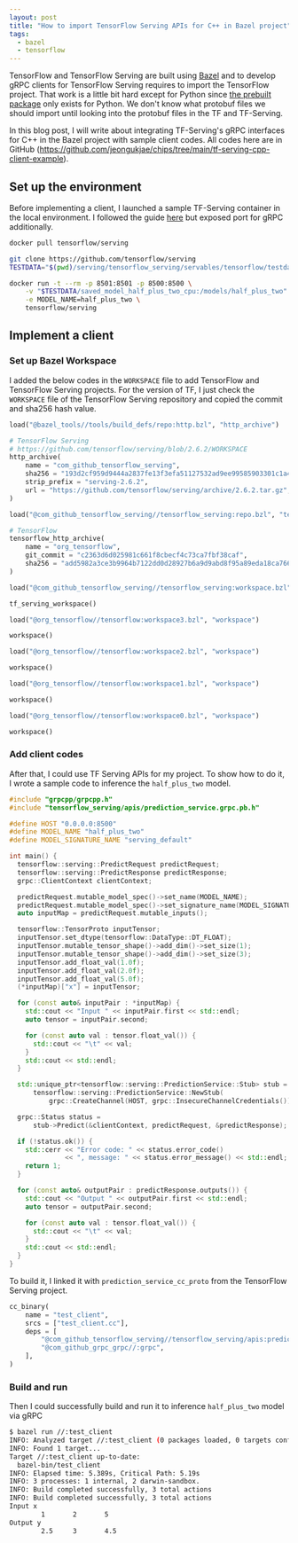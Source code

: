 ```yaml
---
layout: post
title: "How to import TensorFlow Serving APIs for C++ in Bazel project"
tags:
  - bazel
  - tensorflow
---
```


TensorFlow and TensorFlow Serving are built using [Bazel](https://bazel.build) and to develop gRPC clients for TensorFlow Serving requires to import the TensorFlow project. That work is a little bit hard except for Python since [the prebuilt package](https://pypi.org/project/tensorflow-serving-api/) only exists for Python. We don't know what protobuf files we should import until looking into the protobuf files in the TF and TF-Serving.

In this blog post, I will write about integrating TF-Serving's gRPC interfaces for C++ in the Bazel project with sample client codes. All codes here are in GitHub (<https://github.com/jeongukjae/chips/tree/main/tf-serving-cpp-client-example>).

## Set up the environment

Before implementing a client, I launched a sample TF-Serving container in the local environment. I followed the guide [here](https://www.tensorflow.org/tfx/serving/docker) but exposed port for gRPC additionally.

```sh
docker pull tensorflow/serving

git clone https://github.com/tensorflow/serving
TESTDATA="$(pwd)/serving/tensorflow_serving/servables/tensorflow/testdata"

docker run -t --rm -p 8501:8501 -p 8500:8500 \
    -v "$TESTDATA/saved_model_half_plus_two_cpu:/models/half_plus_two" \
    -e MODEL_NAME=half_plus_two \
    tensorflow/serving
```

## Implement a client

### Set up Bazel Workspace

I added the below codes in the `WORKSPACE` file to add TensorFlow and TensorFlow Serving projects. For the version of TF, I just check the `WORKSPACE` file of the TensorFlow Serving repository and copied the commit and sha256 hash value.

```python
load("@bazel_tools//tools/build_defs/repo:http.bzl", "http_archive")

# TensorFlow Serving
# https://github.com/tensorflow/serving/blob/2.6.2/WORKSPACE
http_archive(
    name = "com_github_tensorflow_serving",
    sha256 = "193d2cf959d9444a2837fe13f3efa51127532ad9ee99585903301c1a4a4c21c9",
    strip_prefix = "serving-2.6.2",
    url = "https://github.com/tensorflow/serving/archive/2.6.2.tar.gz",
)

load("@com_github_tensorflow_serving//tensorflow_serving:repo.bzl", "tensorflow_http_archive")

# TensorFlow
tensorflow_http_archive(
    name = "org_tensorflow",
    git_commit = "c2363d6d025981c661f8cbecf4c73ca7fbf38caf",
    sha256 = "add5982a3ce3b9964b7122dd0d28927b6a9d9abd8f95a89eda18ca76648a0ae8",
)

load("@com_github_tensorflow_serving//tensorflow_serving:workspace.bzl", "tf_serving_workspace")

tf_serving_workspace()

load("@org_tensorflow//tensorflow:workspace3.bzl", "workspace")

workspace()

load("@org_tensorflow//tensorflow:workspace2.bzl", "workspace")

workspace()

load("@org_tensorflow//tensorflow:workspace1.bzl", "workspace")

workspace()

load("@org_tensorflow//tensorflow:workspace0.bzl", "workspace")

workspace()
```

### Add client codes

After that, I could use TF Serving APIs for my project. To show how to do it, I wrote a sample code to inference the `half_plus_two` model.

```c++
#include "grpcpp/grpcpp.h"
#include "tensorflow_serving/apis/prediction_service.grpc.pb.h"

#define HOST "0.0.0.0:8500"
#define MODEL_NAME "half_plus_two"
#define MODEL_SIGNATURE_NAME "serving_default"

int main() {
  tensorflow::serving::PredictRequest predictRequest;
  tensorflow::serving::PredictResponse predictResponse;
  grpc::ClientContext clientContext;

  predictRequest.mutable_model_spec()->set_name(MODEL_NAME);
  predictRequest.mutable_model_spec()->set_signature_name(MODEL_SIGNATURE_NAME);
  auto inputMap = predictRequest.mutable_inputs();

  tensorflow::TensorProto inputTensor;
  inputTensor.set_dtype(tensorflow::DataType::DT_FLOAT);
  inputTensor.mutable_tensor_shape()->add_dim()->set_size(1);
  inputTensor.mutable_tensor_shape()->add_dim()->set_size(3);
  inputTensor.add_float_val(1.0f);
  inputTensor.add_float_val(2.0f);
  inputTensor.add_float_val(5.0f);
  (*inputMap)["x"] = inputTensor;

  for (const auto& inputPair : *inputMap) {
    std::cout << "Input " << inputPair.first << std::endl;
    auto tensor = inputPair.second;

    for (const auto val : tensor.float_val()) {
      std::cout << "\t" << val;
    }
    std::cout << std::endl;
  }

  std::unique_ptr<tensorflow::serving::PredictionService::Stub> stub =
      tensorflow::serving::PredictionService::NewStub(
          grpc::CreateChannel(HOST, grpc::InsecureChannelCredentials()));

  grpc::Status status =
      stub->Predict(&clientContext, predictRequest, &predictResponse);

  if (!status.ok()) {
    std::cerr << "Error code: " << status.error_code()
              << ", message: " << status.error_message() << std::endl;
    return 1;
  }

  for (const auto& outputPair : predictResponse.outputs()) {
    std::cout << "Output " << outputPair.first << std::endl;
    auto tensor = outputPair.second;

    for (const auto val : tensor.float_val()) {
      std::cout << "\t" << val;
    }
    std::cout << std::endl;
  }
}
```

To build it, I linked it with `prediction_service_cc_proto` from the TensorFlow Serving project.

```python
cc_binary(
    name = "test_client",
    srcs = ["test_client.cc"],
    deps = [
        "@com_github_tensorflow_serving//tensorflow_serving/apis:prediction_service_cc_proto",
        "@com_github_grpc_grpc//:grpc",
    ],
)
```

### Build and run

Then I could successfully build and run it to inference `half_plus_two` model via gRPC

```sh
$ bazel run //:test_client
INFO: Analyzed target //:test_client (0 packages loaded, 0 targets configured).
INFO: Found 1 target...
Target //:test_client up-to-date:
  bazel-bin/test_client
INFO: Elapsed time: 5.389s, Critical Path: 5.19s
INFO: 3 processes: 1 internal, 2 darwin-sandbox.
INFO: Build completed successfully, 3 total actions
INFO: Build completed successfully, 3 total actions
Input x
        1       2       5
Output y
        2.5     3       4.5
```
